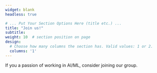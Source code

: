 ```yaml
---
widget: blank
headless: true

# ... Put Your Section Options Here (title etc.) ...
title: "Join us!"
subtitle:
weight: 10  # section position on page
design:
  # Choose how many columns the section has. Valid values: 1 or 2.
  columns: '1'
---
```


If you a passion of working in AI/ML, consider joining our group.